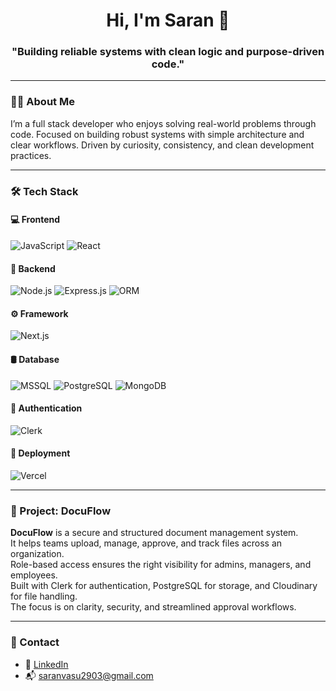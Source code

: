 <h1 align="center">Hi, I'm Saran 👋</h1>
<h3 align="center">"Building reliable systems with clean logic and purpose-driven code."</h3>

---

### 👨‍💻 About Me

I’m a full stack developer who enjoys solving real-world problems through code.  Focused on building robust systems with simple architecture and clear workflows.  Driven by curiosity, consistency, and clean development practices.

---

### 🛠️ Tech Stack

#### 💻 Frontend
![JavaScript](https://img.shields.io/badge/JavaScript-F7DF1E?style=for-the-badge&logo=javascript&logoColor=000)
![React](https://img.shields.io/badge/React-20232a?style=for-the-badge&logo=react)

#### 🧩 Backend
![Node.js](https://img.shields.io/badge/Node.js-339933?style=for-the-badge&logo=node.js&logoColor=white)
![Express.js](https://img.shields.io/badge/Express.js-000000?style=for-the-badge&logo=express)
![ORM](https://img.shields.io/badge/ORM-Prisma%2FSequelize-2D3748?style=for-the-badge)

#### ⚙️ Framework
![Next.js](https://img.shields.io/badge/Next.js-000000?style=for-the-badge&logo=next.js)

#### 🛢️ Database
![MSSQL](https://img.shields.io/badge/MSSQL-CC2927?style=for-the-badge&logo=microsoft-sql-server&logoColor=white)
![PostgreSQL](https://img.shields.io/badge/PostgreSQL-336791?style=for-the-badge&logo=postgresql&logoColor=white)
![MongoDB](https://img.shields.io/badge/MongoDB-4EA94B?style=for-the-badge&logo=mongodb&logoColor=white)

#### 🔐 Authentication
![Clerk](https://img.shields.io/badge/Clerk-3A0CA3?style=for-the-badge&logo=clerk&logoColor=white)

#### 🚀 Deployment
![Vercel](https://img.shields.io/badge/Vercel-000000?style=for-the-badge&logo=vercel)

---

### 📁 Project: DocuFlow

**DocuFlow** is a secure and structured document management system.  
It helps teams upload, manage, approve, and track files across an organization.  
Role-based access ensures the right visibility for admins, managers, and employees.  
Built with Clerk for authentication, PostgreSQL for storage, and Cloudinary for file handling.  
The focus is on clarity, security, and streamlined approval workflows.

---

### 🔗 Contact

- 💼 [LinkedIn](https://www.linkedin.com/in/saranv29)  
- 📬 saranvasu2903@gmail.com
